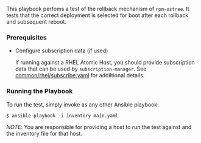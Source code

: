 This playbook perfoms a test of the rollback mechanism of `rpm-ostree`.  It
tests that the correct deployment is selected for boot after each rollback
and subsequent reboot.

### Prerequisites
  - Configure subscription data (if used)

    If running against a RHEL Atomic Host, you should provide subscription
    data that can be used by `subscription-manager`.  See
    [common/rhel/subscribe.yaml](https://github.com/miabbott/atomic-host-tests/blob/test-readme/rhel/subscribe.yaml) for addiltional details.

### Running the Playbook

To run the test, simply invoke as any other Ansible playbook:

```
$ ansible-playbook -i inventory main.yaml
```

*NOTE*: You are responsible for providing a host to run the test against and the
inventory file for that host.

